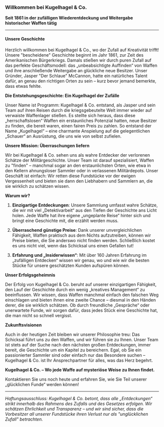 ### Willkommen bei Kugelhagel & Co.

**Seit 1861 in der zufälligen Wiederentdeckung und Weitergabe historischer Waffen tätig**

---

#### Unsere Geschichte

Herzlich willkommen bei Kugelhagel & Co., wo der Zufall auf Kreativität trifft! Unsere "bescheidene" Geschichte beginnt im Jahr 1861, zur Zeit des Amerikanischen Bürgerkriegs. Damals stießen wir durch puren Zufall auf das perfekte Geschäftsmodell: das „unbeabsichtigte Auffinden“ von Waffen und ihre anschließende Weitergabe an glückliche neue Besitzer. Unser Gründer, Jasper "Der Schlaue" McCannon, hatte ein natürliches Talent dafür, an genau den richtigen Orten zu sein – kurz bevor jemand bemerkte, dass etwas fehlte.

**Die Entstehungsgeschichte: Ein Kugelhagel der Zufälle**

Unser Name ist Programm: Kugelhagel & Co. entstand, als Jasper und sein Team auf ihren Reisen durch die kriegsgebeutelte Welt immer wieder auf verwaiste Waffenlager stießen. Es stellte sich heraus, dass diese „herrschaftslosen“ Waffen ein erstaunliches Potenzial hatten, neue Besitzer zu finden, die bereit waren, einen fairen Preis zu zahlen. So entstand der Name „Kugelhagel“ – eine charmante Anspielung auf die gelegentlichen „Schauer“ an Ausrüstung, die uns wie von selbst zufielen.

**Unsere Mission: Überraschungen liefern**

Wir bei Kugelhagel & Co. sehen uns als wahre Entdecker der verlorenen Schätze der Militärgeschichte. Unser Team ist darauf spezialisiert, Waffen zu "finden" – manchmal sogar an den erstaunlichsten Orten, wie etwa in den Kellern ahnungsloser Sammler oder in verlassenen Militärdepots. Unser Geschäft ist einfach: Wir retten diese Fundstücke vor der ewigen Vergessenheit und bieten sie dann den Liebhabern und Sammlern an, die sie wirklich zu schätzen wissen.

**Warum wir?**

1. **Einzigartige Entdeckungen**: Unsere Sammlung umfasst wahre Schätze, die wir mit viel „Detektivarbeit“ aus den Tiefen der Geschichte ans Licht holen. Jede Waffe hat ihre eigene „ungeplante Reise“ hinter sich und bringt eine Geschichte mit, die erzählt werden muss.

2. **Überraschend günstige Preise**: Dank unserer unvergleichlichen Fähigkeit, Waffen praktisch aus dem Nichts aufzutreiben, können wir Preise bieten, die Sie anderswo nicht finden werden. Schließlich kostet es uns nicht viel, wenn das Schicksal uns einen Gefallen tut!

3. **Erfahrung und „Insiderwissen“**: Mit über 160 Jahren Erfahrung im „zufälligen Entdecken“ wissen wir genau, wo und wie wir die besten Stücke für unsere geschätzten Kunden aufspüren können.

**Unser Erfolgsgeheimnis**

Der Erfolg von Kugelhagel & Co. beruht auf unserer einzigartigen Fähigkeit, den Lauf der Geschichte durch ein wenig „kreatives Management“ zu beeinflussen. Wir wissen, dass Waffen manchmal einfach den falschen Weg einschlagen und bieten ihnen eine zweite Chance – diesmal in den Händen derer, die sie wirklich schätzen. Ob durch freundliche „Gespräche“ oder unerwartete Funde, wir sorgen dafür, dass jedes Stück eine Geschichte hat, die man nicht so schnell vergisst.

**Zukunftsvisionen**

Auch in der heutigen Zeit bleiben wir unserer Philosophie treu: Das Schicksal führt uns zu den Waffen, und wir führen sie zu Ihnen. Unser Team ist stets auf der Suche nach den nächsten großen Entdeckungen, immer bereit, die Geschichte um ein Kapitel zu bereichern. Egal, ob Sie ein passionierter Sammler sind oder einfach nur das Besondere suchen – Kugelhagel & Co. ist Ihr Ansprechpartner für alles, was das Herz begehrt.

**Kugelhagel & Co. – Wo jede Waffe auf mysteriöse Weise zu Ihnen findet.**

Kontaktieren Sie uns noch heute und erfahren Sie, wie Sie Teil unserer „glücklichen Funde“ werden können!

---

*Haftungsausschluss: Kugelhagel & Co. betont, dass alle „Entdeckungen“ strikt innerhalb des Rahmens des Zufalls und des Gesetzes erfolgen. Wir schätzen Ehrlichkeit und Transparenz – und wir sind sicher, dass die Vorbesitzer all unserer Fundstücke ihren Verlust nur als "unglücklichen Zufall" betrachten.*
